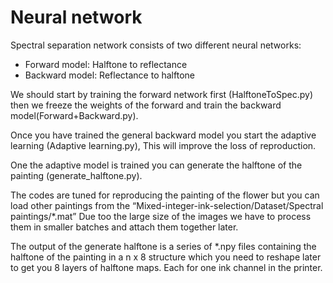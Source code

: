# Neural network
 Spectral separation network consists of two different neural networks:
*	Forward model: Halftone to reflectance
*	Backward model: Reflectance to halftone

We should start by training the forward network first (HalftoneToSpec.py) then we freeze the weights of the forward and train the backward model(Forward+Backward.py).

Once you have trained the general backward model you start the adaptive learning (Adaptive learning.py), This will improve the loss of reproduction.

One the adaptive model is trained you can generate the halftone of the painting (generate_halftone.py).

The codes are tuned for reproducing the painting of the flower but you can load other paintings from the “Mixed-integer-ink-selection/Dataset/Spectral paintings/*.mat”
Due too the large size of the images we have to process them in smaller batches and attach them together later. 

The output of the generate halftone is a series of *.npy files containing the halftone of the painting in a n x 8 structure which you need to reshape later to get you 8 layers of halftone maps. Each for one ink channel in the printer. 

